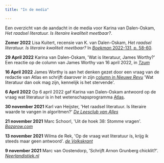 ```yaml
---
title: "In de media"

---
```


Een overzicht van de aandacht in de media voor Karina van Dalen-Oskam, *Het raadsel literatuur. Is literaire kwaliteit meetbaar?*.

**Zomer 2022** Lisa Kuitert, recensie van K. van Dalen-Oskam, *Het raadsel literatuur. Is literaire kwaliteit meetbaar?* In [*Boekman* 2022-131, p. 58-60](https://www.boekman.nl/wp-content/uploads/2022/05/BM131_Boekbesprekingen.pdf).

**29 April 2022** Karina van Dalen-Oskam, 'Wat is literatuur, James Worthy?' Een reactie op de column van James Worthy van 16 april 2022, in [*Tzum*](https://www.tzum.info/2022/04/column-karina-van-dalen-oskam-wat-is-literatuur-james-worthy/)

**16 April 2022** James Worthy is aan het denken gezet door een vraag van de redactie van Atlas en schrijft daarover in zijn [column in *Nieuwe Revu*](https://revu.nl/artikel/477183/wat-literatuur-dan-ook-mag-zijn-kennelijk-is-het-stervende) 'Wat literatuur dan ook mag zijn, kennelijk is het stervende'.

**6 April 2022** Op 6 april 2022 gaf Karina van Dalen-Oskam antwoord op de vraag wat literatuur is in het wetenschapsprogramma [Atlas](https://www.npostart.nl/wat-is-literatuur/06-04-2022/POMS_NTR_16866231).

**30 november 2021** Karl van Heijster, 'Het raadsel literatuur. Is literaire waarde te vangen in algoritmen?' [*De Leesclub van Alles*](https://deleesclubvanalles.nl/recensie/het-raadsel-literatuur/)

**21 november 2021** Marc Schoorl, 'Uit de hoek 38: Stomme vragen'. [*Bazarow.com*](https://bazarow.com/nieuws/uit-de-hoek-38-stomme-vragen)

**13 november 2021** Wilma de Rek, 'Op de vraag wat literatuur ís, krijg ik steeds maar geen antwoord'.  [*de Volkskrant*](https://www.volkskrant.nl/cultuur-media/op-de-vraag-wat-literatuur-is-krijg-ik-steeds-maar-geen-antwoord~beff7237/)

**9 november 2021** Marc van Oostendorp, 'Schrijft Arnon Grunberg chicklit?'. [*Neerlandistiek.nl*](https://neerlandistiek.nl/2021/11/schrijft-arnon-grunberg-chicklit/)
